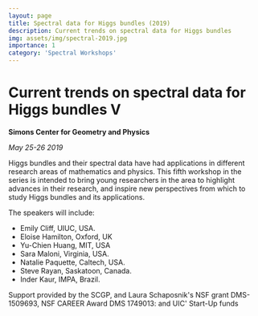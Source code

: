 ```yaml
---
layout: page
title: Spectral data for Higgs bundles (2019)
description: Current trends on spectral data for Higgs bundles
img: assets/img/spectral-2019.jpg
importance: 1
category: 'Spectral Workshops'
---
```


# Current trends on spectral data for Higgs bundles V

**Simons Center for Geometry and Physics**

*May 25-26 2019*

Higgs bundles and their spectral data have had applications in different research areas of mathematics and physics. This fifth  workshop in the series is intended to bring young researchers in the area to highlight advances in their research, and inspire new perspectives from which to study Higgs bundles and its applications. 

The speakers will include:

* Emily Cliff, UIUC, USA.
* Eloise Hamilton, Oxford, UK
* Yu-Chien Huang, MIT, USA 
* Sara Maloni, Virginia, USA.
* Natalie Paquette, Caltech, USA. 
* Steve Rayan, Saskatoon, Canada.
* Inder Kaur, IMPA, Brazil.

Support provided by the SCGP, and Laura Schaposnik's
NSF grant DMS-1509693, NSF CAREER Award DMS 1749013:
and UIC' Start-Up funds

